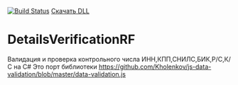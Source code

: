[![Build Status](https://travis-ci.org/Sofon/DetailsVerificationRF.svg?branch=master)](https://travis-ci.org/Sofon/DetailsVerificationRF)
<a href="https://github.com/Sofon/DetailsVerificationRF/blob/master/bin/Debug/netstandard2.0/DetailsVerificationRF.dll?raw=true">Скачать DLL</a>
# DetailsVerificationRF
Валидация и проверка контрольного числа ИНН,КПП,СНИЛС,БИК,Р/С,К/С на C#
Это порт библиотеки https://github.com/Kholenkov/js-data-validation/blob/master/data-validation.js

